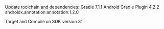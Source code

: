 Update toolchain and dependencies:
Gradle 7.1.1
Android Gradle Plugin 4.2.2
androidx.annotation:annotation:1.2.0

Target and Compile on SDK version 31
